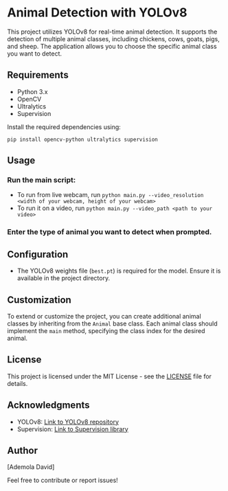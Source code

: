 # Animal Detection with YOLOv8

This project utilizes YOLOv8 for real-time animal detection. It supports the detection of multiple animal classes, including chickens, cows, goats, pigs, and sheep. The application allows you to choose the specific animal class you want to detect.

## Requirements

- Python 3.x
- OpenCV
- Ultralytics
- Supervision

Install the required dependencies using:

```pip install opencv-python ultralytics supervision```

## Usage

### Run the main script:

- To run from live webcam, run ```python main.py --video_resolution <width of your webcam, height of your webcam>```
- To run it on a video, run ```python main.py --video_path <path to your video>```

### Enter the type of animal you want to detect when prompted.

## Configuration

- The YOLOv8 weights file (`best.pt`) is required for the model. Ensure it is available in the project directory.

## Customization

To extend or customize the project, you can create additional animal classes by inheriting from the `Animal` base class. Each animal class should implement the `main` method, specifying the class index for the desired animal.

## License

This project is licensed under the MIT License - see the [LICENSE](LICENSE) file for details.

## Acknowledgments

- YOLOv8: [Link to YOLOv8 repository](https://github.com/ultralytics/yolov8)
- Supervision: [Link to Supervision library](https://github.com/oughtinc/supervision)

## Author

[Ademola David]

Feel free to contribute or report issues!
